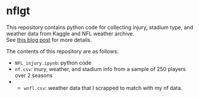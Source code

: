 # nflgt
This repository contains python code for collecting injury, stadium type, and weather data from Kaggle and NFL weather archive.  
See [this blog post](http://www.nflweather.com/en/archive)
for more details. 

The contents of this repository are as follows:
  - `NFL_injury.ipynb`: python code
  - `nf.csv`: inury, weather, and stadium info from a sample of 250 players over 2 seasons
  - - `wnfl.csv`: weather data that I scrapped to match with my nf data.

  
